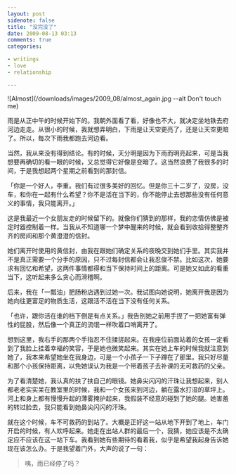 ```yaml
---
layout: post
sidenote: false
title: "没完没了"
date: 2009-08-13 03:13
comments: true
categories:

- writings
- love
- relationship

---
```


![Almost](/downloads/images/2009_08/almost_again.jpg --alt Don't touch me)

雨是从正中午的时候开始下的。我朝外面看了看，好像也不大，就决定坐地铁去府河边走走。从很小的时候，我就想弄明白，下雨是让天空更亮了，还是让天空更暗了。所以，每次下雨我都跑去河边看。

当然，我从来没有得到结论。有的时候，天分明是因为下雨而明亮起来，可是当我想要再确切的看一眼的时候，又总觉得它好像是变暗了。这当然浪费了我很多的时间，于是我想起两个星期之前看到的那封信。

「你是一个好人，李重。我们有过很多美好的回忆。但是你三十二岁了，没房，没车，和你在一起有什么希望？你不是活在当下的，你不能停止去想那些没有任何意义的事情，我只能离开。」

这是我最近一个女朋友走的时候留下的。就像你们猜到的那样，我的恋情仿佛是被定时器控制着一样。当我从不知道哪一个梦中醒来的时候，就会看到收拾得整整齐齐的房间和那个黄澄澄的信封。

她们离开时使用的黄信封，由我在跟她们确定关系的夜晚交到她们手里。其实我并不是真正需要一个分手的原因，只不过每封信都会让我忍俊不禁。比如这次，她要求有回忆和希望，这两件事情都得和当下保持时间上的距离。可是她又如此的看重当下，这听起来多么贪心而滑稽啊。

后来，我在「一瓢油」肥肠粉店遇到过她一次。我试图向她说明，她离开我是因为她向往更富足的物质生活，这跟活不活在当下没有任何关系。

「也许，跟你活在谁的档下倒是有点关系。」我告别她之前用手捏了一把她富有弹性的屁股，然后像一个真正的流氓一样吹着口哨离开了。

想到这里，我右手的那两个手指忍不住揉搓起来。在我座位前面站着的女孩一定看到了我脸上挂着幸福的笑容，于是她也微笑起来。其实在她上车的时候我就注意到她了，我本来希望她坐在我身边，可是一个小孩子一下子蹲在了那里。我只好尽量和那个小孩保持距离，以免她误认为我是一个带着孩子去补课的无可救药的父亲。

为了看清楚她，我认真的扶了扶自己的眼镜。她鼻尖闪闪的汗珠让我想起来，别人都老老实实呆在教室里的时候，我和一个女孩来到河边，躺在露水打湿的草坪上。河上和身上都有慢慢升起的薄雾掩护起来，我假装不经意的碰到了她的腿。她害羞的转过脸去，我只能看到她鼻尖闪闪的汗珠。

就在这个时候，车不可救药的到站了。大概是正好这一站从地下开到了地上，车门开启的时候，有人欢呼起来。她走在出站人群的最后一个，我猜，她应该是不太确定应不应该在这一站下车。我看到她有些期待的看着我，似乎是希望我起身告诉她现在该怎么办。于是我望着门外，大声的说了一句：

> 咦，雨已经停了吗？

